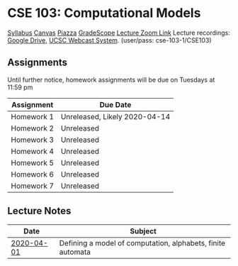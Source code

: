 # CSE 103: Computational Models

[Syllabus](files/syllabus.pdf)
[Canvas](https://canvas.ucsc.edu/courses/32038)
[Piazza](https://piazza.com/class/k84o7ugzfyn2l7) 
[GradeScope](https://www.gradescope.com/courses/105225)
[Lecture Zoom Link](https://ucsc.zoom.us/j/870411896)
Lecture recordings: [Google Drive](https://drive.google.com/drive/folders/1CxfGUVMStnCaug0rwDZ80dqWS7d98SWe?usp=sharing), [UCSC Webcast System](https://opencast-player-1.lt.ucsc.edu:8443/admin-ng/login.html). (user/pass: cse-103-1/CSE103)

## Assignments
Until further notice, homework assignments will be due on Tuesdays at 11:59 pm

| Assignment | Due Date                     |
|------------|------------------------------|
| Homework 1 | Unreleased, Likely 2020-04-14
| Homework 2 | Unreleased
| Homework 3 | Unreleased
| Homework 4 | Unreleased
| Homework 5 | Unreleased
| Homework 6 | Unreleased
| Homework 7 | Unreleased

## Lecture Notes
| Date                                     | Subject                                                     |
| ---------------------------------------- | ----------------------------------------------------------- |
| [2020-04-01](files/notes/2020-04-01.pdf) | Defining a model of computation, alphabets, finite automata |


